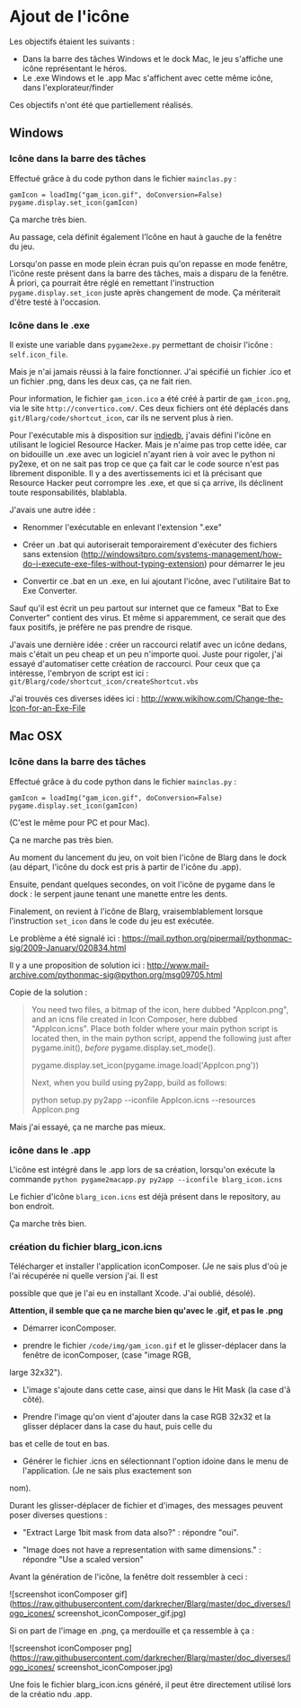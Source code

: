 # Ajout de l'icône

Les objectifs étaient les suivants :

 - Dans la barre des tâches Windows et le dock Mac, le jeu s'affiche une icône représentant le héros.
 - Le .exe Windows et le .app Mac s'affichent avec cette même icône, dans l'explorateur/finder

Ces objectifs n'ont été que partiellement réalisés.

## Windows

### Icône dans la barre des tâches

Effectué grâce à du code python dans le fichier `mainclas.py` :

    gamIcon = loadImg("gam_icon.gif", doConversion=False)
    pygame.display.set_icon(gamIcon)

Ça marche très bien.

Au passage, cela définit également l'îcône en haut à gauche de la fenêtre du jeu.

Lorsqu'on passe en mode plein écran puis qu'on repasse en mode fenêtre, l'icône reste présent dans la barre des tâches, mais a disparu de la fenêtre. À priori, ça pourrait être réglé en remettant l'instruction `pygame.display.set_icon` juste après changement de mode. Ça mériterait d'être testé à l'occasion.

### Icône dans le .exe

Il existe une variable dans `pygame2exe.py` permettant de choisir l'icône : `self.icon_file`.

Mais je n'ai jamais réussi à la faire fonctionner. J'ai spécifié un fichier .ico et un fichier .png, dans les deux cas, ça ne fait rien.

Pour information, le fichier `gam_icon.ico` a été créé à partir de `gam_icon.png`, via le site `http://convertico.com/`. Ces deux fichiers ont été déplacés dans `git/Blarg/code/shortcut_icon`, car ils ne servent plus à rien.

Pour l'exécutable mis à disposition sur [indiedb](http://www.indiedb.com/games/blarg), j'avais défini l'icône en utilisant le logiciel Resource Hacker. Mais je n'aime pas trop cette idée, car on bidouille un .exe avec un logiciel n'ayant rien à voir avec le python ni py2exe, et on ne sait pas trop ce que ça fait car le code source n'est pas librement disponible. Il y a des avertissements ici et là précisant que Resource Hacker peut corrompre les .exe, et que si ça arrive, ils déclinent toute responsabilités, blablabla.

J'avais une autre idée :

 - Renommer l'exécutable en enlevant l'extension ".exe"

 - Créer un .bat qui autoriserait temporairement d'exécuter des fichiers sans extension (http://windowsitpro.com/systems-management/how-do-i-execute-exe-files-without-typing-extension) pour démarrer le jeu

 - Convertir ce .bat en un .exe, en lui ajoutant l'icône, avec l'utilitaire Bat to Exe Converter.

Sauf qu'il est écrit un peu partout sur internet que ce fameux "Bat to Exe Converter" contient des virus. Et même si apparemment, ce serait que des faux positifs, je préfère ne pas prendre de risque.

J'avais une dernière idée : créer un raccourci relatif avec un icône dedans, mais c'était un peu cheap et un peu n'importe quoi. Juste pour rigoler, j'ai essayé d'automatiser cette création de raccourci. Pour ceux que ça intéresse, l'embryon de script est ici : `git/Blarg/code/shortcut_icon/createShortcut.vbs`

J'ai trouvés ces diverses idées ici : http://www.wikihow.com/Change-the-Icon-for-an-Exe-File


## Mac OSX

### Icône dans la barre des tâches

Effectué grâce à du code python dans le fichier `mainclas.py` :

    gamIcon = loadImg("gam_icon.gif", doConversion=False)
    pygame.display.set_icon(gamIcon)

(C'est le même pour PC et pour Mac).

Ça ne marche pas très bien.

Au moment du lancement du jeu, on voit bien l'icône de Blarg dans le dock (au départ, l'icône du dock est pris à partir de l'icône du .app).

Ensuite, pendant quelques secondes, on voit l'icône de pygame dans le dock : le serpent jaune tenant une manette entre les dents.

Finalement, on revient à l'icône de Blarg, vraisemblablement lorsque l'instruction `set_icon` dans le code du jeu est exécutée.

Le problème a été signalé ici : https://mail.python.org/pipermail/pythonmac-sig/2009-January/020834.html

Il y a une proposition de solution ici : http://www.mail-archive.com/pythonmac-sig@python.org/msg09705.html

Copie de la solution :

> You need two files, a bitmap of the icon, here dubbed "AppIcon.png",
> and an icns file created in Icon Composer, here dubbed "AppIcon.icns".
> Place both folder where your main python script is located then, in
> the main python script, append the following just after pygame.init(),
> *before* pygame.display.set_mode().
>
> pygame.display.set_icon(pygame.image.load('AppIcon.png'))
>
> Next, when you build using py2app, build as follows:
>
> python setup.py py2app --iconfile AppIcon.icns --resources AppIcon.png

Mais j'ai essayé, ça ne marche pas mieux.

### icône dans le .app

L'icône est intégré dans le .app lors de sa création, lorsqu'on exécute la commande `python pygame2macapp.py py2app --iconfile blarg_icon.icns`

Le fichier d'icône `blarg_icon.icns` est déjà présent dans le repository, au bon endroit.

Ça marche très bien.

### création du fichier blarg_icon.icns

Télécharger et installer l'application iconComposer. (Je ne sais plus d'où je l'ai récupérée ni quelle version j'ai. Il est 

possible que que je l'ai eu en installant Xcode. J'ai oublié, désolé).

**Attention, il semble que ça ne marche bien qu'avec le .gif, et pas le .png**

 - Démarrer iconComposer.

 - prendre le fichier `/code/img/gam_icon.gif` et le glisser-déplacer dans la fenêtre de iconComposer, (case "image RGB, 

large 32x32").

 - L'image s'ajoute dans cette case, ainsi que dans le Hit Mask (la case d'â côté).

 - Prendre l'image qu'on vient d'ajouter dans la case RGB 32x32 et la glisser déplacer dans la case du haut, puis celle du 

bas et celle de tout en bas.

 - Générer le fichier .icns en sélectionnant l'option idoine dans le menu de l'application. (Je ne sais plus exactement son 

nom).

Durant les glisser-déplacer de fichier et d'images, des messages peuvent poser diverses questions : 

 - "Extract Large 1bit mask from data also?" : répondre "oui".

 - "Image does not have a representation with same dimensions." : répondre "Use a scaled version"

Avant la génération de l'icône, la fenêtre doit ressembler à ceci :

![screenshot iconComposer gif](https://raw.githubusercontent.com/darkrecher/Blarg/master/doc_diverses/logo_icones/ 	screenshot_iconComposer_gif.jpg)

Si on part de l'image en .png, ça merdouille et ça ressemble à ça :

![screenshot iconComposer png](https://raw.githubusercontent.com/darkrecher/Blarg/master/doc_diverses/logo_icones/ 	screenshot_iconComposer.jpg)

Une fois le fichier blarg_icon.icns généré, il peut être directement utilisé lors de la créatio ndu .app.
